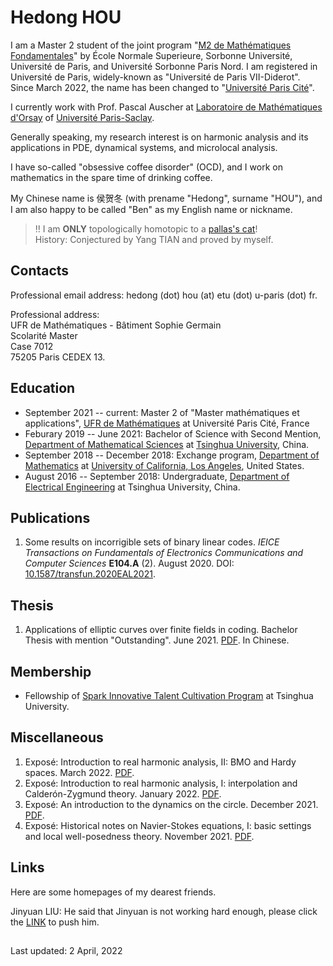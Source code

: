 # Hedong HOU

I am a Master 2 student of the joint program "[M2 de Mathématiques Fondamentales](https://master-math-fonda.imj-prg.fr/index.php)" by École Normale Superieure, Sorbonne Université, Université de Paris, and Université Sorbonne Paris Nord. I am registered in Université de Paris, widely-known as "Université de Paris VII-Diderot". Since March 2022, the name has been changed to "[Université Paris Cité](https://u-paris.fr)". 

I currently work with Prof. Pascal Auscher at [Laboratoire de Mathématiques d'Orsay](https://www.imo.universite-paris-saclay.fr/en/) of [Université Paris-Saclay](https://www.universite-paris-saclay.fr/en). 

Generally speaking, my research interest is on harmonic analysis and its applications in PDE, dynamical systems, and microlocal analysis.

I have so-called "obsessive coffee disorder" (OCD), and I work on mathematics in the spare time of drinking coffee.

My Chinese name is 侯贺冬 (with prename "Hedong", surname "HOU"), and I am also happy to be called "Ben" as my English name or nickname.

> ‼️ I am **ONLY** topologically homotopic to a [pallas's cat](https://en.wikipedia.org/wiki/Pallas%27s_cat)!\
> History: Conjectured by Yang TIAN and proved by myself.

## Contacts

Professional email address: hedong (dot) hou (at) etu (dot) u-paris (dot) fr.

Professional address:\
UFR de Mathématiques - Bâtiment Sophie Germain\
Scolarité Master\
Case 7012\
75205 Paris CEDEX 13.

## Education

* September 2021 -- current: Master 2 of "Master mathématiques et applications", [UFR de Mathématiques](https://www.math.univ-paris-diderot.fr/) at Université Paris Cité, France
* Feburary 2019 -- June 2021: Bachelor of Science with Second Mention, [Department of Mathematical Sciences](https://www.math.tsinghua.edu.cn/) at [Tsinghua University](https://www.tsinghua.edu.cn/), China.
* September 2018 -- December 2018: Exchange program, [Department of Mathematics](https://ww3.math.ucla.edu/) at [University of California, Los Angeles](https://www.ucla.edu/), United States.
* August 2016 -- September 2018: Undergraduate, [Department of Electrical Engineering](https://www.eea.tsinghua.edu.cn/) at Tsinghua University, China.

## Publications

1. Some results on incorrigible sets of binary linear codes. _IEICE Transactions on Fundamentals of Electronics Communications and Computer Sciences_ **E104.A** (2). August 2020. DOI: [10.1587/transfun.2020EAL2021](http://dx.doi.org/10.1587/transfun.2020EAL2021).
 
## Thesis

1. Applications of elliptic curves over finite fields in coding. Bachelor Thesis with mention "Outstanding". June 2021. <a href="pdfs/bachelor_thesis.pdf" target="_blank">PDF</a>. In Chinese.

## Membership

* Fellowship of [Spark Innovative Talent Cultivation Program](http://www.tuef.tsinghua.edu.cn/column/sp1) at Tsinghua University.

## Miscellaneous

1. Exposé: Introduction to real harmonic analysis, II: BMO and Hardy spaces. March 2022. <a href="pdfs/Ben_Introduction_to_Real_Harmonic_Analysis__II.pdf" target="_blank">PDF</a>.
1. Exposé: Introduction to real harmonic analysis, I: interpolation and Calderón-Zygmund theory. January 2022. <a href="pdfs/Ben_An_Introduction_to_the_Dynamics_on_the_Circle.pdf" target="_blank">PDF</a>.
1. Exposé: An introduction to the dynamics on the circle. December 2021. <a href="pdfs/Ben_An_Introduction_to_the_Dynamics_on_the_Circle.pdf" target="_blank">PDF</a>.
1. Exposé: Historical notes on Navier-Stokes equations, I: basic settings and local well-posedness theory. November 2021. <a href="pdfs/Ben_Historical_Notes_on_Navier_Stokes_Equations.pdf" target="_blank">PDF</a>.

## Links

Here are some homepages of my dearest friends.

Jinyuan LIU: He said that Jinyuan is not working hard enough, please click the [LINK](https://liu-jinyuan.github.io/) to push him.

##

Last updated: 2 April, 2022
